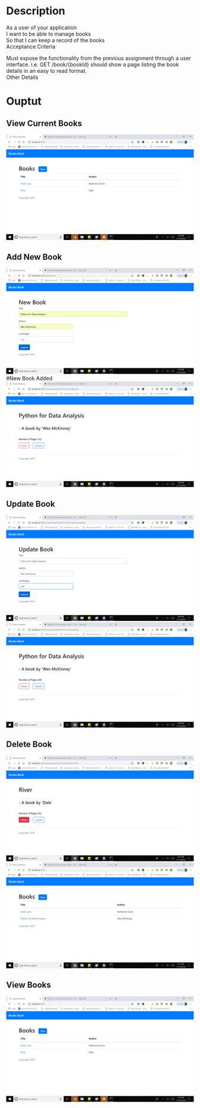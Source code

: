 
# Description

As a user of your application <br/>
I want to be able to manage books <br/>
So that I can keep a record of the books <br/>
Acceptance Criteria <br/>

Must expose the functionality from the previous assignment through a user interface. i.e. GET /book/{bookId} should show a page listing the book details in an easy to read format.<br/>
Other Details

# Ouptut

## View Current Books

<img src='images/getbooks.jpg'>

## Add New Book 

<img src='images/newbook.png'>
#New Book Added
<img src='images/newbookadded.jpg'>


## Update Book

<img src='images/updatebook.png'>
<img src='images/updated.jpg'>

## Delete Book

<img src='images/delete.jpg'>
<img src='images/deleted.jpg'>

## View Books

<img src='images/getbooks.jpg'>
